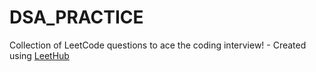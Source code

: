 # DSA_PRACTICE
Collection of LeetCode questions to ace the coding interview! - Created using [LeetHub](https://github.com/QasimWani/LeetHub)
